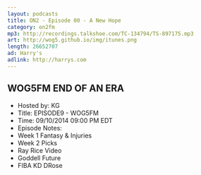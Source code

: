 ```yaml
---
layout: podcasts
title: ON2 - Episode 00 - A New Hope
category: on2fm
mp3: http://recordings.talkshoe.com/TC-134794/TS-897175.mp3
art: http://wog5.github.io/img/itunes.png
length: 26652707
ad: Harry's
adlink: http://harrys.com
---
```


## WOG5FM END OF AN ERA

- Hosted by: KG
- Title: EPISODE9 - WOG5FM
- Time: 09/10/2014 09:00 PM EDT
- Episode Notes: 
- Week 1 Fantasy & Injuries 
- Week 2 Picks 
- Ray Rice Video
- Goddell Future 
- FIBA KD DRose